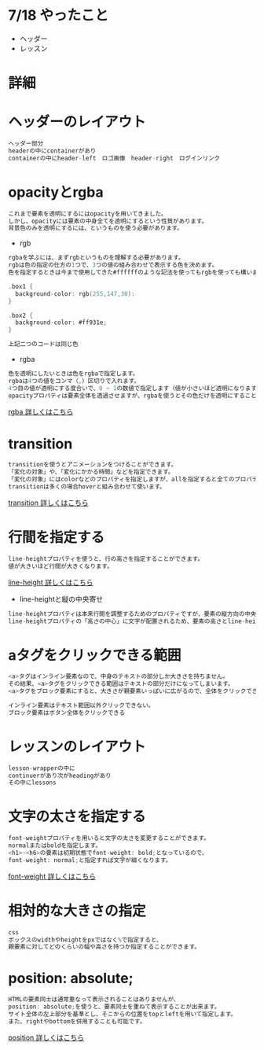 # 7/18 やったこと

- ヘッダー
- レッスン

# 詳細
# ヘッダーのレイアウト

```go
ヘッダー部分
headerの中にcontainerがあり
containerの中にheader-left　ロゴ画像　header-right　ログインリンク
```

# opacityとrgba
```go
これまで要素を透明にするにはopacityを用いてきました。
しかし、opacityには要素の中身全てを透明にするという性質があります。
背景色のみを透明にするには、というものを使う必要があります。
```
- rgb
```go
rgbaを学ぶには、まずrgbというものを理解する必要があります。
rgbは色の指定の仕方の1つで、3つの値の組み合わせで表示する色を決めます。
色を指定するときは今まで使用してきた#ffffffのような記法を使ってもrgbを使っても構いません。
```
```go
.box1 {
  background-color: rgb(255,147,30):
}

.box2 {
  background-color: #ff931e;
}

上記二つのコードは同じ色
```

- rgba
```go
色を透明にしたいときは色をrgbaで指定します。
rgbaは4つの値をコンマ（,）区切りで入れます。
4つ目の値が透明にする度合いで、0 ~ 1の数値で指定します（値が小さいほど透明になります）。
opacityプロパティは要素全体を透過させますが、rgbaを使うとその色だけを透明にすることが出来ます。
```
<a href="http://www.htmq.com/css3/rgba.shtml">rgba 詳しくはこちら</a><br>

# transition
```go
transitionを使うとアニメーションをつけることができます。
「変化の対象」や、「変化にかかる時間」などを指定できます。
「変化の対象」にはcolorなどのプロパティを指定しますが、allを指定すると全てのプロパティに適用出来ます。
transitionは多くの場合hoverと組み合わせて使います。
```

<a href="https://developer.mozilla.org/ja/docs/Web/CSS/transition">transition 詳しくはこちら</a><br>

# 行間を指定する
```go
line-heightプロパティを使うと、行の高さを指定することができます。
値が大きいほど行間が大きくなります。
```

<a href="https://developer.mozilla.org/ja/docs/Web/CSS/line-height">line-height 詳しくはこちら</a><br>

- line-heightと縦の中央寄せ
```go
line-heightプロパティは本来行間を調整するためのプロパティですが、要素の縦方向の中央に文字を配置するのにも使えます。
line-heightプロパティの「高さの中心」に文字が配置されるため、要素の高さとline-heightプロパティを同じ値にすると、文字がちょうど中央に配置されるようになります。
```

# aタグをクリックできる範囲
```go
<a>タグはインライン要素なので、中身のテキストの部分しか大きさを持ちません。
その結果、<a>タグをクリックできる範囲はテキストの部分だけになってしまいます。
<a>タグをブロック要素にすると、大きさが親要素いっぱいに広がるので、全体をクリックできるようになります。

インライン要素はテキスト範囲以外クリックできない。
ブロック要素はボタン全体をクリックできる
```

# レッスンのレイアウト
```go
lesson-wrapperの中に
continuerがあり次がheadingがあり
その中にlessons
```
# 文字の太さを指定する
```go
font-weightプロパティを用いると文字の太さを変更することができます。
normalまたはboldを指定します。
<h1>~<h6>の要素は初期状態でfont-weight: bold;となっているので、
font-weight: normal;と指定すれば文字が細くなります。
```
<a href="https://developer.mozilla.org/ja/docs/Web/CSS/font-weight">font-weight 詳しくはこちら</a><br>

# 相対的な大きさの指定
```go
css
ボックスのwidthやheightをpxではなく%で指定すると、
親要素に対してどのくらいの幅や高さを持つか指定することができます。
```

# position: absolute;
```go
HTMLの要素同士は通常重なって表示されることはありませんが、
position: absolute;を使うと、要素同士を重ねて表示することが出来ます。
サイト全体の左上部分を基準とし、そこからの位置をtopとleftを用いて指定します。
また、rightやbottomを併用することも可能です。
```

<a href="https://developer.mozilla.org/ja/docs/Web/CSS/position">position 詳しくはこちら</a><br>
